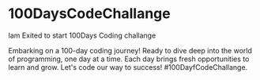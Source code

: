 # 100DaysCodeChallange
Iam Exited to start 100Days Coding challange

Embarking on a 100-day coding journey! Ready to dive deep into the world of programming, one day at a time. Each day brings fresh opportunities to learn and grow. Let's code our way to success! #100DayfCodeChallange.
